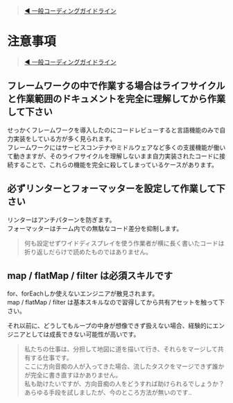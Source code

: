 > [◀️ 一般コーディングガイドライン](./README.md)

# 注意事項

> [◀️ 一般コーディングガイドライン](./README.md)

## フレームワークの中で作業する場合はライフサイクルと作業範囲のドキュメントを完全に理解してから作業して下さい

せっかくフレームワークを導入したのにコードレビューすると言語機能のみで自力実装をしている方が多く見られます。  
フレームワークにはサービスコンテナやミドルウェアなど多くの支援機能が働いて動きますが、そのライフサイクルを理解しないまま自力実装されたコードに接続することで、これらの機能を完全に殺してしまっているケースがあります。

## 必ずリンターとフォーマッターを設定して作業して下さい

リンターはアンチパターンを防ぎます。  
フォーマッターはチーム内での無駄なコード差分を抑制します。

> 何も設定せずワイドディスプレイを使う作業者が横に長く書いたコードは折り返しだらけで読めたものではありません。

## map / flatMap / filter は必須スキルです

for、forEachしか使えないエンジニアが散見されます。  
map / flatMap / filter は基本スキルなので習得してから共有アセットを触って下さい。  

それ以前に、どうしてもループの中身が想像できず扱えない場合、経験的にエンジニアとしては成長できない可能性が高いです。

> 私たちの仕事は、分担して地図に道を描いて行き、それらをマージして共有する仕事です。  
> ここに方向音痴の人が入ってきた場合、流したタスクをマージできず誰かが完全に書き直すほかありません。  
> 私も助けたいですが、方向音痴の人をどうすれば助けられるでしょうか？  
> あらゆる手段を試しましたが、今のところ方法が無いのです..
